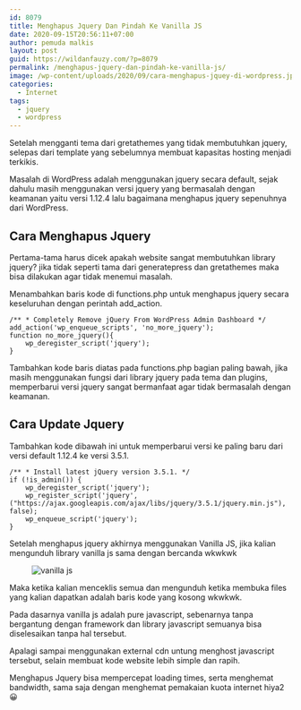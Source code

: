 ```yaml
---
id: 8079
title: Menghapus Jquery Dan Pindah Ke Vanilla JS
date: 2020-09-15T20:56:11+07:00
author: pemuda malkis
layout: post
guid: https://wildanfauzy.com/?p=8079
permalink: /menghapus-jquery-dan-pindah-ke-vanilla-js/
image: /wp-content/uploads/2020/09/cara-menghapus-jquey-di-wordpress.jpg
categories:
  - Internet
tags:
  - jquery
  - wordpress
---
```

Setelah mengganti tema dari gretathemes yang tidak membutuhkan jquery, selepas dari template yang sebelumnya membuat kapasitas hosting menjadi terkikis.

Masalah di WordPress adalah menggunakan jquery secara default, sejak dahulu masih menggunakan versi jquery yang bermasalah dengan keamanan yaitu versi 1.12.4 lalu bagaimana menghapus jquery sepenuhnya dari WordPress.

## Cara Menghapus Jquery 

Pertama-tama harus dicek apakah website sangat membutuhkan library jquery? jika tidak seperti tama dari generatepress dan gretathemes maka bisa dilakukan agar tidak menemui masalah.

Menambahkan baris kode di functions.php untuk menghapus jquery secara keseluruhan dengan perintah add_action.

<pre class="wp-block-code"><code>/** * Completely Remove jQuery From WordPress Admin Dashboard */
add_action('wp_enqueue_scripts', 'no_more_jquery');
function no_more_jquery(){
    wp_deregister_script('jquery');
}</code></pre>

Tambahkan kode baris diatas pada functions.php bagian paling bawah, jika masih menggunakan fungsi dari library jquery pada tema dan plugins, memperbarui versi jquery sangat bermanfaat agar tidak bermasalah dengan keamanan.

## Cara Update Jquery 

Tambahkan kode dibawah ini untuk memperbarui versi ke paling baru dari versi default 1.12.4 ke versi 3.5.1.

<pre class="wp-block-code"><code>/** * Install latest jQuery version 3.5.1. */
if (!is_admin()) {
	wp_deregister_script('jquery');
	wp_register_script('jquery', ("https://ajax.googleapis.com/ajax/libs/jquery/3.5.1/jquery.min.js"), false);
	wp_enqueue_script('jquery');
}</code></pre>

Setelah menghapus jquery akhirnya menggunakan Vanilla JS, jika kalian mengunduh library vanilla js sama dengan bercanda wkwkwk<figure class="wp-block-image size-large">

<img loading="lazy" src="https://wildanfauzy.com/wp-content/uploads/2020/09/20200915_204752.jpg" alt="vanilla js" width="NaN" height="NaN" /> </figure> 

Maka ketika kalian menceklis semua dan mengunduh ketika membuka files yang kalian dapatkan adalah baris kode yang kosong wkwkwk.

Pada dasarnya vanilla js adalah pure javascript, sebenarnya tanpa bergantung dengan framework dan library javascript semuanya bisa diselesaikan tanpa hal tersebut.

Apalagi sampai menggunakan external cdn untung menghost javascript tersebut, selain membuat kode website lebih simple dan rapih.

Menghapus Jquery bisa mempercepat loading times, serta menghemat bandwidth, sama saja dengan menghemat pemakaian kuota internet hiya2 😀